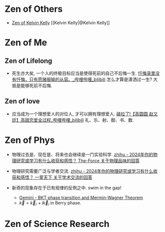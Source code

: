 # Zen of Others

- [Zen of Kelvin Kelly](https://www.zhihu.com/question/19551870/answer/3838463388?share_code=1pWoczNDYaKaN&utm_psn=1939254093886525753) [[Kelvin Kelly|@Kelvin Kelly]]

# Zen of Me

## Zen of Lifelong

- 死生亦大矣, 一个人的终极目标应当是使得死前的自己不后悔一生. 
	[忏悔录里没有忏悔，只有愿赌服输的从容。\_哔哩哔哩\_bilibili](https://www.bilibili.com/video/BV1MEaqzmEYx/?spm_id_from=333.337.search-card.all.click)
	怎么才算是潇洒过一生? 大抵是能够死前不后悔. 

## Zen of love

- 应当成为一个理想爱人的对位人, 才可以拥有理想爱人. 
	[磕拉了!【高圆圆 赵又廷】高甜恋爱全过程\_哔哩哔哩\_bilibili](https://b23.tv/G4Bq4FY?share_medium=android&share_source=weixin&bbid=XX818818DFA1E422E14EC5881868902E71808&ts=1757336727525) 
	礼、乐、射、御、书、数. 

# Zen of Phys

- 物理过去是、现在是、将来也会继续是一门实验科学. 
	[zhihu - 2024年你的物理研究或学习有什么收获和感悟？ The-Force 关于物理品味的回答](https://www.zhihu.com/question/664886288?share_code=TpSKkqrJhToY&utm_psn=1943400749808727642) 

- 物理研究需要广泛与学者交流. 
	[zhihu - 2024年你的物理研究或学习有什么收获和感悟？ 一童天下 关于学术交流的回答](https://www.zhihu.com/question/664886288?share_code=TpSKkqrJhToY&utm_psn=1943400749808727642)  

- 新奇的现象存在于已有规律的反例之中. swim in the gap! 
	- [Gemini - BKT phase transition and Mermin-Wagner Theorem](https://g.co/gemini/share/897ca21c926f) 
	- $\vec{k}=\vec{k}_{r}+i\vec{k}_{i}$ in Berry phase. 

# Zen of Science Research 
